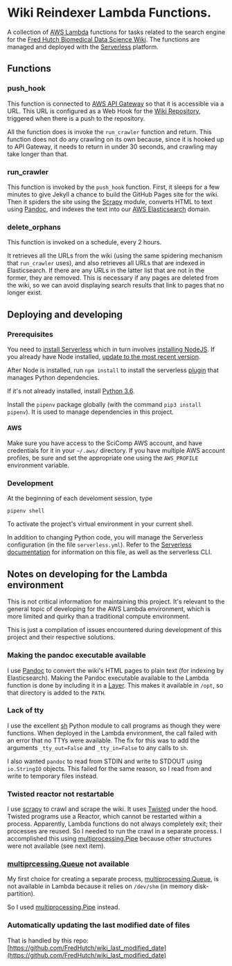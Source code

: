 # Wiki Reindexer Lambda Functions.

A collection of [AWS Lambda](https://aws.amazon.com/lambda/) functions for tasks related to the 
search engine for the 
[Fred Hutch Biomedical Data Science Wiki](https://sciwiki.fredhutch.org/). The functions are managed and
deployed with the [Serverless](https://serverless.com/) platform.

## Functions

### push_hook

This function is connected to [AWS API Gateway](https://aws.amazon.com/api-gateway/) so that it is accessible via a URL. This URL is configured as a Web Hook for the
[Wiki Repository](https://github.com/FredHutch/wiki), triggered when there is a push to the repository.

All the function does is invoke the `run_crawler` function and return. This function does not do any crawling on its own because, since it is hooked up to API Gateway, it needs to return in under 30 seconds, 
and crawling may take longer than that.

### run_crawler

This function is invoked by the `push_hook` function.
First, it sleeps for a few minutes to give Jekyll
a chance to build the GitHub Pages site for the wiki.
Then it spiders the site using the [Scrapy](https://scrapy.org/) module, converts HTML to text using 
[Pandoc](https://pandoc.org/), and indexes the text
into our [AWS Elasticsearch](https://aws.amazon.com/elasticsearch-service/) domain. 

### delete_orphans

This function is invoked on a schedule, every 2 hours.

It retrieves all the URLs from the wiki (using the
same spidering mechanism that `run_crawler` uses), and 
also retrieves all URLs that are indexed in Elasticsearch. If there are any URLs in the latter list that are not in the former, they are removed. This
is necessary if any pages are deleted from the wiki, so
we can avoid displaying search results that link to
pages that no longer exist.

## Deploying and developing

### Prerequisites

You need to [install Serverless](https://serverless.com/framework/docs/getting-started/) which in turn involves
[installing NodeJS](https://nodejs.org/en/). If you already have Node installed, [update to the most recent version](https://stackoverflow.com/a/47909570/470769).

After Node is installed, run `npm install` to install
the serverless [plugin](https://github.com/UnitedIncome/serverless-python-requirements) that manages Python dependencies. 

If it's not already installed, install [Python 3.6](https://www.python.org/downloads/release/python-368/). 

Install the `pipenv` package globally (with the command `pip3 install pipenv`). It is used
to manage dependencies in this project. 

#### AWS

Make sure you have access to the SciComp AWS account, and have credentials for it in your `~/.aws/` directory.
If you have multiple AWS account profiles, be sure and 
set the appropriate one using the `AWS_PROFILE` environment variable.


### Development

At the beginning of each develoment session, 
type

```
pipenv shell
```

To activate the project's virtual environment in
your current shell.

In addition to changing Python code, you will
manage the Serverless configuration (in the file
`serverless.yml`). Refer to the 
[Serverless documentation](https://serverless.com/framework/docs/providers/aws/) for information on this file,
as well as the serverless CLI. 

## Notes on developing for the Lambda environment

This is not critical information for maintaining this project. It's relevant to the general topic of developing for the AWS Lambda environment, which is
more limited and quirky than a traditional 
compute environment.

This is just a compilation of issues encountered during
development of this project and their respective solutions.

### Making the pandoc executable available

I use [Pandoc](https://pandoc.org) to convert the wiki's HTML 
pages to plain text (for indexing by Elasticsearch).
Making the Pandoc executable available to the Lambda function
is done by including it in a [Layer](https://docs.aws.amazon.com/lambda/latest/dg/configuration-layers.html). This makes it available in
`/opt`, so that directory is added to the `PATH`.


### Lack of tty

I use the excellent [sh](https://amoffat.github.io/sh/) Python
module to call programs as though they were functions.
When deployed in the Lambda environment, the call failed with an error
that no TTYs were available. The fix for this was to add the arguments
`_tty_out=False` and `_tty_in=False` to any calls to `sh`. 

I also wanted `pandoc` to read from STDIN and write to STDOUT using
`io.StringIO` objects. This failed for the same reason, so I read
from and write to temporary files instead.

### Twisted reactor not restartable

I use [scrapy](https://scrapy.org) to crawl and scrape the 
wiki. It uses [Twisted](https://twistedmatrix.com) under the hood.
Twisted programs use a Reactor, which cannot be restarted within a 
process. Apparently, Lambda functions do not always completely
exit; their processes are reused. So I needed to run the crawl
in a separate process. I accomplished this using
[multiprocessing.Pipe](https://docs.python.org/3/library/multiprocessing.html#multiprocessing.Pipe) because other
structures were not available (see next item).

### [multiprcessing.Queue](https://docs.python.org/3/library/multiprocessing.html#multiprocessing.Queue) not available

My first choice for creating a separate process,
[multiprocessing.Queue](https://docs.python.org/3/library/multiprocessing.html#multiprocessing.Queue), is not available
in Lambda because it relies on `/dev/shm` (in memory disk-partition).

So I used [multiprocessing.Pipe](https://docs.python.org/3/library/multiprocessing.html#multiprocessing.Pipe) instead.

### Automatically updating the last modified date of files

That is handled by this repo: [https://github.com/FredHutch/wiki_last_modified_date](https://github.com/FredHutch/wiki_last_modified_date)






